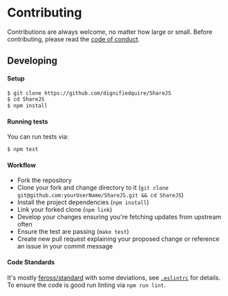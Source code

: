 # Contributing

Contributions are always welcome, no matter how large or small. Before
contributing, please read the
[code of conduct](CODE_OF_CONDUCT.md).

## Developing

#### Setup

```sh
$ git clone https://github.com/dignifiedquire/ShareJS
$ cd ShareJS
$ npm install
```

#### Running tests

You can run tests via:

```sh
$ npm test
```

#### Workflow

* Fork the repository
* Clone your fork and change directory to it (`git clone git@github.com:yourUserName/ShareJS.git && cd ShareJS`)
* Install the project dependencies (`npm install`)
* Link your forked clone (`npm link`)
* Develop your changes ensuring you're fetching updates from upstream often
* Ensure the test are passing (`make test`)
* Create new pull request explaining your proposed change or reference an issue in your commit message

#### Code Standards

It's mostly [feross/standard](https://github.com/feross/standard) with some
deviations, see [`.eslintrc`](.eslintrc) for details. To ensure the code is good
run linting via `npm run lint`.
